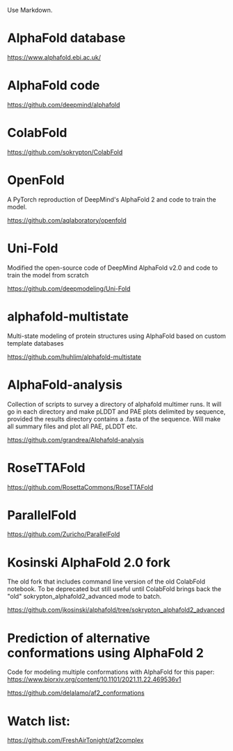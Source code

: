 Use Markdown.

AlphaFold database
==================

https://www.alphafold.ebi.ac.uk/

AlphaFold code
==============

https://github.com/deepmind/alphafold

ColabFold
=========

https://github.com/sokrypton/ColabFold

OpenFold
========

A PyTorch reproduction of DeepMind's AlphaFold 2 and code to train the model.

https://github.com/aqlaboratory/openfold

Uni-Fold
========

Modified the open-source code of DeepMind AlphaFold v2.0 and code to train the model from scratch

https://github.com/deepmodeling/Uni-Fold

alphafold-multistate
====================

Multi-state modeling of protein structures using AlphaFold based on custom template databases

https://github.com/huhlim/alphafold-multistate

AlphaFold-analysis
==================

Collection of scripts to survey a directory of alphafold multimer runs. It will go in each directory and make pLDDT and PAE plots delimited by sequence, provided the results directory contains a .fasta of the sequence. Will make all summary files and plot all PAE, pLDDT etc.

https://github.com/grandrea/Alphafold-analysis

RoseTTAFold
===========

https://github.com/RosettaCommons/RoseTTAFold

ParallelFold
============

https://github.com/Zuricho/ParallelFold

Kosinski AlphaFold 2.0 fork
============================

The old fork that includes command line version of the old ColabFold notebook.
To be deprecated but still useful until ColabFold brings back the "old" sokrypton_alphafold2_advanced mode to batch.

https://github.com/jkosinski/alphafold/tree/sokrypton_alphafold2_advanced

Prediction of alternative conformations using AlphaFold 2
=========================================================

Code for modeling multiple conformations with AlphaFold for this paper: https://www.biorxiv.org/content/10.1101/2021.11.22.469536v1

https://github.com/delalamo/af2_conformations

Watch list:
===========

https://github.com/FreshAirTonight/af2complex



